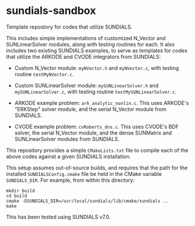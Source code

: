 # sundials-sandbox
Template repostory for codes that utilize SUNDIALS.

This includes simple implementations of customized N_Vector and SUNLinearSolver modules, along with testing routines for each.  It also includes two existing SUNDIALS examples, to serve as templates for codes that utilize the ARKODE and CVODE integrators from SUNDIALS:

* Custom N_Vector module: `myNVector.h` and `myNVector.c`, with testing routine `testMyNVector.c`.

* Custom SUNLinearSolver module: `mySUNLinearSolver.h` and `mySUNLinearSolver.c`, with testing routine `testMySUNLinearSolver.c`.

* ARKODE example problem: `ark_analytic_nonlin.c`.  This uses ARKODE's "ERKStep" solver module, and the serial N_Vector module from SUNDIALS.

* CVODE example problem: `cvRoberts_dns.c`.  This uses CVODE's BDF solver, the serial N_Vector module, and the dense SUNMatrix and SUNLinearSolver modules from SUNDIALS.

This repository provides a simple `CMakeLists.txt` file to compile each of the above codes against a given SUNDIALS installation.

This setup assumes out-of-source builds, and requires that the path for the installed `SUNDIALSConfig.cmake` file be held in the CMake variable  `SUNDIALS_DIR`.  For example, from within this directory:

```
mkdir build
cd build
cmake -DSUNDIALS_DIR=/usr/local/sundials/lib/cmake/sundials ..
make
```

This has been tested using SUNDIALS v7.0.
